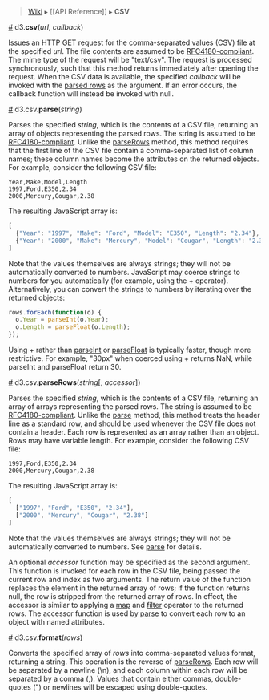 > [Wiki](Home) ▸ [[API Reference]] ▸ **CSV**

<a name="csv" href="CSV#wiki-csv">#</a> d3.<b>csv</b>(<i>url</i>, <i>callback</i>)

Issues an HTTP GET request for the comma-separated values (CSV) file at the specified *url*. The file contents are assumed to be [RFC4180-compliant](http://tools.ietf.org/html/rfc4180). The mime type of the request will be "text/csv". The request is processed synchronously, such that this method returns immediately after opening the request. When the CSV data is available, the specified *callback* will be invoked with the [parsed rows](CSV#wiki-parse) as the argument. If an error occurs, the callback function will instead be invoked with null.

<a name="parse" href="CSV#wiki-parse">#</a> d3.csv.<b>parse</b>(<i>string</i>)

Parses the specified *string*, which is the contents of a CSV file, returning an array of objects representing the parsed rows. The string is assumed to be [RFC4180-compliant](http://tools.ietf.org/html/rfc4180). Unlike the [parseRows](CSV#wiki-parseRows) method, this method requires that the first line of the CSV file contain a comma-separated list of column names; these column names become the attributes on the returned objects. For example, consider the following CSV file:

```
Year,Make,Model,Length
1997,Ford,E350,2.34
2000,Mercury,Cougar,2.38
```

The resulting JavaScript array is:

```javascript
[
  {"Year": "1997", "Make": "Ford", "Model": "E350", "Length": "2.34"},
  {"Year": "2000", "Make": "Mercury", "Model": "Cougar", "Length": "2.38"}
]
```

Note that the values themselves are always strings; they will not be automatically converted to numbers. JavaScript may coerce strings to numbers for you automatically (for example, using the + operator). Alternatively, you can convert the strings to numbers by iterating over the returned objects:

```javascript
rows.forEach(function(o) {
  o.Year = parseInt(o.Year);
  o.Length = parseFloat(o.Length);
});
```

Using + rather than [parseInt](https://developer.mozilla.org/en/JavaScript/Reference/Global_Objects/parseInt) or [parseFloat](https://developer.mozilla.org/en/JavaScript/Reference/Global_Objects/parseFloat) is typically faster, though more restrictive. For example, "30px" when coerced using + returns NaN, while parseInt and parseFloat return 30.

<a name="parseRows" href="CSV#wiki-parseRows">#</a> d3.csv.<b>parseRows</b>(<i>string</i>[, <i>accessor</i>])

Parses the specified *string*, which is the contents of a CSV file, returning an array of arrays representing the parsed rows. The string is assumed to be [RFC4180-compliant](http://tools.ietf.org/html/rfc4180). Unlike the [parse](CSV#wiki-parse) method, this method treats the header line as a standard row, and should be used whenever the CSV file does not contain a header. Each row is represented as an array rather than an object. Rows may have variable length. For example, consider the following CSV file:

```
1997,Ford,E350,2.34
2000,Mercury,Cougar,2.38
```

The resulting JavaScript array is:

```javascript
[
  ["1997", "Ford", "E350", "2.34"],
  ["2000", "Mercury", "Cougar", "2.38"]
]
```

Note that the values themselves are always strings; they will not be automatically converted to numbers. See [parse](CSV#wiki-parse) for details.

An optional *accessor* function may be specified as the second argument. This function is invoked for each row in the CSV file, being passed the current row and index as two arguments. The return value of the function replaces the element in the returned array of rows; if the function returns null, the row is stripped from the returned array of rows. In effect, the accessor is similar to applying a [map](https://developer.mozilla.org/en/JavaScript/Reference/Global_Objects/Array/map) and [filter](https://developer.mozilla.org/en/JavaScript/Reference/Global_Objects/Array/filter) operator to the returned rows. The accessor function is used by [parse](CSV#wiki-parse) to convert each row to an object with named attributes.

<a name="format" href="CSV#wiki-format">#</a> d3.csv.<b>format</b>(<i>rows</i>)

Converts the specified array of *rows* into comma-separated values format, returning a string. This operation is the reverse of [parseRows](CSV#wiki-parseRows). Each row will be separated by a newline (\n), and each column within each row will be separated by a comma (,). Values that contain either commas, double-quotes (") or newlines will be escaped using double-quotes.